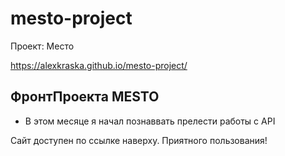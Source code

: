 # mesto-project
 Проект: Место

https://alexkraska.github.io/mesto-project/

## ФронтПроекта MESTO

- В этом месяце я начал познаввать прелести работы с API

Сайт доступен по ссылке наверху. Приятного пользования!
